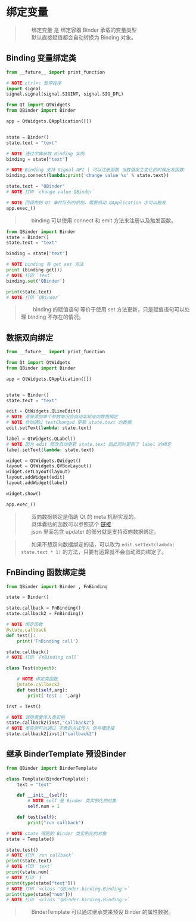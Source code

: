 # 绑定变量

> &emsp;&emsp;绑定变量 是 绑定容器 Binder 承载的变量类型      
> &emsp;&emsp;默认直接赋值都会自动转换为 Binding 对象。

## Binding 变量绑定类

```python
from __future__ import print_function

# NOTE ctrl+c 暂停程序
import signal
signal.signal(signal.SIGINT, signal.SIG_DFL)

from Qt import QtWidgets
from QBinder import Binder

app = QtWidgets.QApplication([])


state = Binder()
state.text = "text"

# NOTE 通过字典获取 Binding 实例
binding = state["text"]

# NOTE Binding 支持 Signal API | 可以注册函数 当数值发生变化的时候出发函数
binding.connect(lambda:print('change value %s' % state.text))

state.text = "QBinder"
# NOTE 打印 `change value QBinder`

# NOTE 回调用到 Qt 事件队列的机制，需要启动 QApplication 才可以触发
app.exec_()

```

> &emsp;&emsp;binding 可以使用 connect 和 emit 方法来注册以及触发函数。

```python
from QBinder import Binder
state = Binder()
state.text = "text"

binding = state["text"]

# NOTE binding 有 get set 方法
print (binding.get())
# NOTE 打印 `text`
binding.set('QBinder')

print(state.text)
# NOTE 打印 `QBinder`
```

> &emsp;&emsp; binding 的赋值语句 等价于使用 set 方法更新，只是赋值语句可以处理 binding 不存在的情况。

## 数据双向绑定

```python
from __future__ import print_function

from Qt import QtWidgets
from QBinder import Binder

app = QtWidgets.QApplication([])


state = Binder()
state.text = "text"

edit = QtWidgets.QLineEdit()
# NOTE 直接添加单个参数情况会自动实现双向数据绑定
# NOTE 自动通过 textChanged 更新 state.text 的数据
edit.setText(lambda: state.text)

label = QtWidgets.QLabel()
# NOTE 因为 edit 修改自动更新 state.text 因此同时更新了 label 的绑定
label.setText(lambda: state.text)

widget = QtWidgets.QWidget()
layout = QtWidgets.QVBoxLayout()
widget.setLayout(layout)
layout.addWidget(edit)
layout.addWidget(label)

widget.show()

app.exec_()
```

> &emsp;&emsp;双向数据绑定是借助 Qt 的 meta 机制实现的。    
> &emsp;&emsp;具体囊括的函数可以参照这个 [链接](https://github.com/FXTD-ODYSSEY/QBinder/blob/e6478b3e27e1655463ef2415d5a8c747d222c9f9/research/test_qt_meta.json)    
> &emsp;&emsp;json 里面包含 updater 的部分就是支持双向数据绑定。

> &emsp;&emsp;如果不想双向数据绑定的话，可以改为 `edit.setText(lambda: state.text * 1)` 的方法，只要有运算就不会自动双向绑定了。

## FnBinding 函数绑定类

```python
from QBinder import Binder , FnBinding

state = Binder()

state.callback = FnBinding()
state.callback2 = FnBinding()

# NOTE 绑定函数
@state.callback
def test():
    print('FnBinding call')

state.callback()
# NOTE 打印 `FnBinding call`

class Test(object):

    # NOTE 绑定类函数
    @state.callback2
    def test(self,arg):
        print('test : ',arg)

inst = Test()

# NOTE 调用需要传入类实例
state.callback2(inst,"callback2")
# NOTE 类实例可以通过 字典的方式传入 信号槽连接
state.callback2[inst]("callback2")

```

## 继承 BinderTemplate 预设Binder


```python
from QBinder import BinderTemplate

class Template(BinderTemplate):
    text = "text"

    def __init__(self):
        # NOTE self 是 Binder 类实例化的对象
        self.num = 1

    def test(self):
        print("run callback")

# NOTE state 得到的 Binder 类实例化的对象
state = Template()

state.test()
# NOTE 打印 `run callback`
print(state.text)
# NOTE 打印 `text`
print(state.num)
# NOTE 打印 `1`
print(type(state["text"]))
# NOTE 打印 `<class 'QBinder.binding.Binding'>`
print(type(state["num"]))
# NOTE 打印 `<class 'QBinder.binding.Binding'>`

```

> &emsp;&emsp;BinderTemplate 可以通过继承类来预设 Binder 的属性数据。

